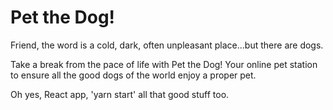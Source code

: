 # Pet the Dog!

Friend, the word is a cold, dark, often unpleasant place...but there are dogs.

Take a break from the pace of life with Pet the Dog! Your online pet station to ensure all the good dogs of the world enjoy a proper pet.


Oh yes, React app, 'yarn start' all that good stuff too.
